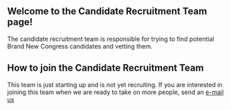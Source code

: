 ## Welcome to the Candidate Recruitment Team page!

The candidate recruitment team is responsible for trying to find potential Brand New Congress candidates and vetting them.

## How to join the Candidate Recruitment Team

This team is just starting up and is not yet recruiting. If you are interested in joining this team when we are ready to take on more people, send an [e-mail us](mailto:us@brandnewcongress.org)
